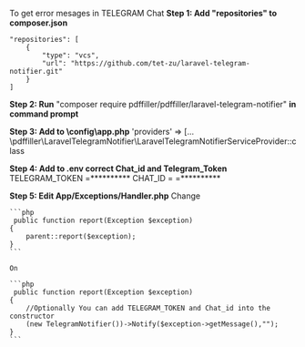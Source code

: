 To get error mesages in TELEGRAM Chat
**Step 1: Add "repositories" to composer.json**
	
	"repositories": [
        {
			"type": "vcs",
            "url": "https://github.com/tet-zu/laravel-telegram-notifier.git"
        }
    ]

**Step 2: Run** "composer require pdffiller/pdffiller/laravel-telegram-notifier" **in command prompt**

**Step 3: Add to \config\app.php** 'providers' => [... \pdffiller\LaravelTelegramNotifier\LaravelTelegramNotifierServiceProvider::class

**Step 4: Add to .env correct Chat_id and  Telegram_Token**
		TELEGRAM_TOKEN =**********
		CHAT_ID = =**********	
		
**Step 5: Edit App/Exceptions/Handler.php**
	Change  
	
	```php
	 public function report(Exception $exception)
    {
        parent::report($exception);
    }
	```
	
	On
	
	```php
	 public function report(Exception $exception)
    {
		//Optionally You can add TELEGRAM_TOKEN and Chat_id into the constructor
        (new TelegramNotifier())->Notify($exception->getMessage(),"");
    }
	```
	
	